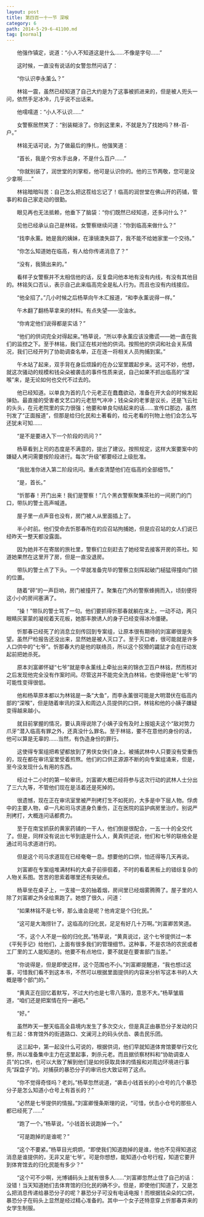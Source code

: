 ```yaml
---
layout: post
title: 第四百一十一节 深喉
category: 6
path: 2014-5-29-6-41100.md
tag: [normal]
---
```


　　他强作镇定，说道：“小人不知道这是什么……不像是字句……”

　　这时候，一直没有说话的女警忽然问话了：

　　“你认识李永薰么？”

　　林铭一震，虽然已经知道了自己大约是为了这事被抓进来的，但是被人兜头一问，依然手足冰冷，几乎说不出话来。

　　他嚅嚅道：“小人不认识……”

　　女警察居然笑了：“别装糊涂了。你到这里来，不就是为了找她吗？林-百-户。”

　　林铭无话可说，为了做最后的挣扎，他强笑道：

　　“首长，我是个穷水手出身，不是什么百户……”

　　“你就别装了，润世堂的刘掌柜，他可是认识你的。他的三节两敬，您可是没少拿啊……”

　　林铭暗暗叫苦：自己怎么把这茬给忘记了！临高的润世堂在佛山开的药铺，管事的和自己家走动的很勤。

　　眼见再也无法抵赖，他垂下了脑袋：“你们既然已经知道，还多问什么？”

　　见他已经承认自己是林铭，女警察继续问道：“你到临高来做什么？”

　　“找李永薰。她是我的姨妹，在濠镜澳失踪了，我不能不给她家里一个交待。”

　　“你怎么知道她在临高，有人给你传递消息了？”

　　“没有，我猜出来的。”

　　看样子女警察并不太相信他的话，反复盘问他本地有没有内线，有没有其他目的。林铭矢口否认，表示自己此来临高完全是私人行为。而且也没有内线接应。

　　“他全招了。”几小时候之后杨草向午木汇报道，“和李永薰说得一样。”

　　午木翻了翻杨草拿来的材料。有点失望——没油水。

　　“你肯定他们说得都是实话？”

　　“他们的供词完全对得起来。”杨草说，“所以李永薰应该没撒谎——她一直在我们的监控之下。至于林铭，我们正在核对他的供词。按照他的供词和社会关系情况，我们已经开列了协助调查名单，正在逐一将相关人员拘捕到案。”

　　午木站了起来，双手背在身后烦躁的在办公室里踱起步来。这可不妙，他想，就这次骚动的规模和钱朵朵被袭击的事件性质来说，自己如果不抓出临高的“深喉”来，是无论如何也交代不过去的。

　　他已经知道。以单良为首的几个元老正在蠢蠢欲动，准备在开大会的时候发起弹劾。最直接的受害者文艺口的元老怒气冲冲；钱朵朵的老爹是议长，还是飞云社的头头，在元老院里的实力很强；他要和单良勾结起来的话……宣传口那边，虽然刊发了“正面报道”，但那是给归化民和土著看的，给元老看的刊物上他们会怎么写还犹未可知……

　　“是不是要进入下一个阶段的讯问？”

　　杨草看到上司的态度是不满意的，提出了建议。按照规定，这样大案要案中的嫌疑人拷问需要按阶段进行。每次“升级”都要经过上级批准。

　　“我批准你进入第二阶段讯问。重点查清楚他们在临高的全部细节。”

　　“是，首长。”

　　“忻那春！开门出来！我们是警察！”几个黑衣警察聚集茶社的一间房门的门口，带队的警士高声喊道。

　　屋子里一点声音也没有，房门被人从里面插上了。

　　半小时前。他们受命去忻那春所在的应召站拘捕她，但是应召站的女人们说已经昨天一整天都没露面。

　　因为她并不在寄居的旅社里，警察们立刻赶去了她经常去接客开房的茶社。知道她果然在这里开了房，但是一直没退房。

　　带队的警士点了下头。一个早就准备完毕的警察立刻挥起破门槌猛得撞向门锁的位置。

　　随着“砰”的一声巨响，房门被撞开了。聚集在门外的警察蜂拥而入，顷刻便将这小小的房间塞满了。

　　“操！”带队的警士骂了一句。他们要抓得忻那春就躺在床上，一动不动，两只眼睛灰蒙蒙的凝视着天花板，她那丰腴诱人的身子已经变得冰冷僵硬。

　　忻那春已经死了的消息立刻传回到专案组，让原本很有期待的刘富卿很是失望。虽然尸检报告还没出来，显然她是被人灭口了。至于灭口者，很可能就是许多人口供中的“七爷”。忻那春大约是他的联络员，所以这个狡猾的鼹鼠才会在行动发起前把她杀死。

　　原本刘富卿怀疑“七爷”就是李永薰线上牵扯出来的锦衣卫百户林铭，然而核对之后发现他完全没有作案时间。尽管这并不能完全洗白林铭，也使得他是“七爷”的可能性变得很低。

　　他和杨草原本都以为林铭是一条“大鱼”，而李永薰很可能是大明潜伏在临高内部的“深喉”，但是随着审讯的深入和周边人员提供的口供，林铭和他的小姨子嫌疑变得越来越小。

　　就目前掌握的情况，要认真得说除了小姨子没有及时上报姐夫这个“敌对势力爪牙”潜入临高有罪之外，还真没什么罪名。至于林铭，要不在意他的身份的话，他可以算是无辜的……当然，有伪造身份的罪行。

　　这使得专案组把希望都放到了男侠女侠们身上。被捕武林中人只要没有受重伤的，现在都在审讯室里受着煎熬。他们的口供正源源不断的向专案组涌来，但是，至今没发现什么有用的东西。

　　经过十二小时的第一轮审讯，刘富卿大概已经将参与这次行动的武林人士分出了三六九等，不管他们现在是活着还是死掉的。

　　很遗憾，现在正在审讯室里被严刑拷打生不如死的，大多是中下层人物。俘虏中的主要人物，卓一凡和司马求道身负重伤，正在医院的监护病房里治疗。别说严刑拷打，大概连问话都费力。

　　至于在南宝抓获的黄家药铺的一干人，他们倒是很配合，一五一十的全交代了。但是，同样没有说出七爷到底是什么人，黄真供述说，他们和七爷的联络全是通过司马求道进行的。

　　但是这个司马求道现在已经奄奄一息。想要他的口供，怕还得等几天再说。

　　刘富卿在专案组堆满材料的大桌子前徘徊着，不时的看着黑板上的错综复杂的人物关系图。苦苦的思索着哪里还有突破点。

　　杨草坐在桌子上，一支接一支的抽着烟，房间里已经烟雾腾腾了。屋子里的人除了刘富卿之外全给熏跑了。她想了很久，问道：

　　“如果林铭不是七爷，那么谁会是呢？他肯定是个归化民。”

　　“这可是大海捞针了。这临高的归化民，足足有好几十万啊。”刘富卿苦笑道。

　　“不，这个人不是一般的归化民。”杨草说，“黄真说过，这个七爷提供过一本《平髡手记》给他们，上面有很多我们的管理细节。这种事，不是农场的农民或者工厂里的工人能知道的。他要不有点地位，要不就是在要害部门当差。”

　　“你说得是，但是即使这样，这个范围也不小。”刘富卿提醒道，“我也想过这事，可惜我们看不到这本书，不然可以根据里面提供的内容来分析写这本书的人大概是哪个部门的。”

　　“黄真正在回忆着默写，不过大约也是七零八落的，意思不大。”杨草皱眉道，“咱们还是把案情在捋一遍吧。”

　　“好。”

　　虽然昨天一整天临高全县境内发生了多次交火，但是真正由暴恐分子发动的只有三起：体育馆外的街道路口、文澜河上的码头伏击、袭击民乐团。

　　这三起中，第一起没什么可说的，根据供词，他们早就知道体育馆要举行文化祭，所以准备集中主力在这里起事，刺杀元老。而且据侦察材料和“协助调查人员”的口供，也可以大致了解到他们是如何获取具体的情报和对周边环境进行事先“踩盘子”的。对捕获的暴恐分子的审讯也大致证明了这点。

　　“你不觉得奇怪吗？老刘。”杨草忽然说道，“袭击小钱首长的小仓号的几个暴恐分子是怎么知道小仓号上有首长的？”

　　“必然是七爷提供的情报。”刘富卿慢条斯理的说，“可惜，伏击小仓号的那些人都已经死了……”

　　“跑了一个。”杨草说，“小钱首长说跑掉一个。”

　　“可是跑掉的是谁呢？”

　　“这个不要紧。”杨草目光炯炯，“即使我们知道跑掉的是谁，他也不见得知道这消息是谁提供的，无非又是‘七爷’。可是你想想，能知道小仓号行程，知道它要开到体育馆去的归化民能有多少？”

　　“这个可不少啊，光博铺码头上就有很多人……”刘富卿忽然止住了自己的话：没错！当天知道她们去体育馆的归化民的确不少。但是，即使他们知道了，又是怎么把消息传递给暴恐分子的呢？暴恐分子可没有电话电报！而根据钱朵朵的口供，暴恐分子在码头上显然是经过精心准备的。其中一个女子还特意穿上忻那春弄来的女学生制服。

